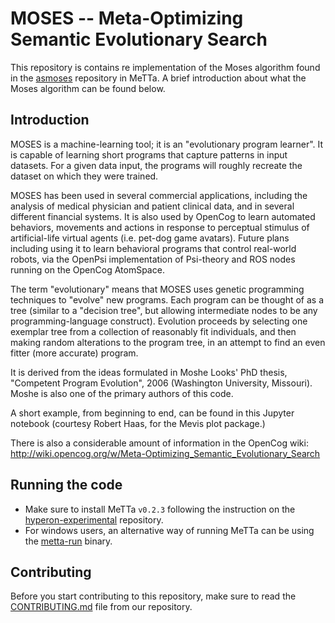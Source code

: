 # MOSES -- Meta-Optimizing Semantic Evolutionary Search

This repository is contains re implementation of the Moses algorithm found in the [asmoses](https://github.com/opencog/asmoses) repository in MeTTa. A brief introduction about what the Moses algorithm can be found below.
## Introduction
MOSES is a machine-learning tool; it is an "evolutionary program learner". It is capable of learning short programs that capture patterns in input datasets. For a given data input, the programs will roughly recreate the dataset on which they were trained.

MOSES has been used in several commercial applications, including the analysis of medical physician and patient clinical data, and in several different financial systems. It is also used by OpenCog to learn automated behaviors, movements and actions in response to perceptual stimulus of artificial-life virtual agents (i.e. pet-dog game avatars). Future plans including using it to learn behavioral programs that control real-world robots, via the OpenPsi implementation of Psi-theory and ROS nodes running on the OpenCog AtomSpace.

The term "evolutionary" means that MOSES uses genetic programming techniques to "evolve" new programs. Each program can be thought of as a tree (similar to a "decision tree", but allowing intermediate nodes to be any programming-language construct). Evolution proceeds by selecting one exemplar tree from a collection of reasonably fit individuals, and then making random alterations to the program tree, in an attempt to find an even fitter (more accurate) program.

It is derived from the ideas formulated in Moshe Looks' PhD thesis, "Competent Program Evolution", 2006 (Washington University, Missouri). Moshe is also one of the primary authors of this code.

A short example, from beginning to end, can be found in this Jupyter notebook (courtesy Robert Haas, for the Mevis plot package.)

There is also a considerable amount of information in the OpenCog wiki: http://wiki.opencog.org/w/Meta-Optimizing_Semantic_Evolutionary_Search

## Running the code
- Make sure to install MeTTa `v0.2.3` following the instruction on the [hyperon-experimental](https://github.com/trueagi-io/hyperon-experimental) repository.
- For windows users, an alternative way of running MeTTa can be using the [metta-run](https://github.com/iCog-Labs-Dev/metta-prebuilt-binary) binary.

## Contributing
Before you start contributing to this repository, make sure to read the [CONTRIBUTING.md](https://github.com/iCog-Labs-Dev/metta-moses/tree/main/.github/CONTRIBUTING.md) file from our repository. 
